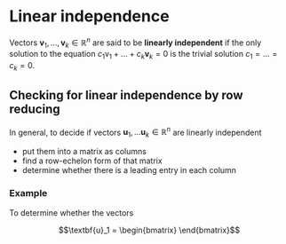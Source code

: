 # Linear independence
Vectors $\textbf{v}_1,...,\textbf{v}_k \in \mathbb{R}^n$ are said to be **linearly independent** if the only solution to the equation $c_1\text{v}_1+...+c_k\textbf{v}_k = 0$ is the trivial solution $c_1=...=c_k=0$.

## Checking for linear independence by row reducing
In general, to decide if vectors $\textbf{u}_1,...\textbf{u}_k \in \mathbb{R}^n$ are linearly independent
- put them into a matrix as columns
- find a row-echelon form of that matrix
- determine whether there is a leading entry in each column

### Example
To determine whether the vectors
```math
\textbf{u}_1 = \begin{bmatrix} \end{bmatrix}
```
